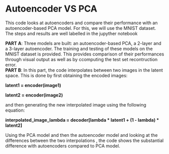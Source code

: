# Autoencoder VS PCA 

This code looks at autoencoders and compare their performance with an autoencoder-based PCA model. For this, we will use the MNIST dataset. The steps and results are well labelled in the jupyther notebook

__PART A__: Three models are built: an autoencoder-based PCA, a 2-layer and a 3-layer autoencoder. The training and testing of these models on the MNIST dataset is provided. This provides comparison of their performances through visual output as well as by ccomputing the test set recontruction error. <br>
__PART B__: In this part, the code interpolates between two images in the latent space. This is done by first obtaining the encoded images:

__latent1 = encoder(image1)__ 

__latent2 = encoder(image2)__


and then generating the new interpolated image using the following equation:

__interpolated_image_lambda = decoder[lambda * latent1 + (1 - lambda) * latent2]__

Using the PCA model and then the autoencoder model and looking at the differences between the two interpolations , the code shows the substantial difference with autoencoders compared to PCA model.
